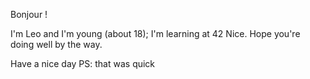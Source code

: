 Bonjour !

I'm Leo and I'm young (about 18);
I'm learning at 42 Nice.
Hope you're doing well by the way.

Have a nice day
PS: that was quick
